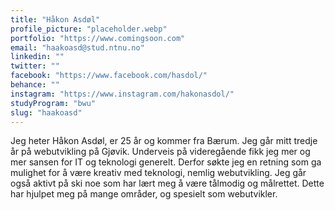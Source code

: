 ```yaml
---
title: "Håkon Asdøl"
profile_picture: "placeholder.webp"
portfolio: "https://www.comingsoon.com"
email: "haakoasd@stud.ntnu.no"
linkedin: ""
twitter: ""
facebook: "https://www.facebook.com/hasdol/"
behance: ""
instagram: "https://www.instagram.com/hakonasdol/"
studyProgram: "bwu"
slug: "haakoasd"
---
```


Jeg heter Håkon Asdøl, er 25 år og kommer fra Bærum. Jeg går mitt tredje år på webutvikling på Gjøvik. Underveis på videregående fikk jeg mer og mer sansen for IT og teknologi generelt. Derfor søkte jeg en retning som ga mulighet for å være kreativ med teknologi, nemlig webutvikling. Jeg går også aktivt på ski noe som har lært meg å være tålmodig og målrettet. Dette har hjulpet meg på mange områder, og spesielt som webutvikler.
